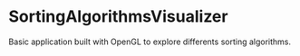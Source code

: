 # SortingAlgorithmsVisualizer
Basic application built with OpenGL to explore differents sorting algorithms.
